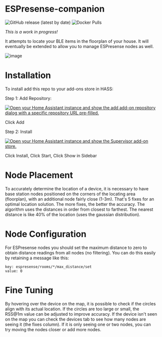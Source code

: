 # ESPresense-companion

![GitHub release (latest by date)](https://img.shields.io/github/v/release/ESPresense/ESPresense-companion)
![Docker Pulls](https://badgen.net/docker/pulls/espresense/espresense-companion)

*This is a work in progress!*

It attempts to locate your BLE items in the floorplan of your house.  It will eventually be extended to allow you to manage
ESPresense nodes as well.

![image](https://user-images.githubusercontent.com/1491145/208942192-d8716e50-c822-48a7-a6d3-46b53ab9373e.png)

# Installation

To install add this repo to your add-ons store in HASS:

Step 1: Add Repository:

[![Open your Home Assistant instance and show the add add-on repository dialog with a specific repository URL pre-filled.](https://my.home-assistant.io/badges/supervisor_add_addon_repository.svg)](https://my.home-assistant.io/redirect/supervisor_add_addon_repository/?repository_url=https%3A%2F%2Fgithub.com%2FESPresense%2Fhassio-addons)

Click Add

Step 2: Install

[![Open your Home Assistant instance and show the Supervisor add-on store.](https://my.home-assistant.io/badges/supervisor_store.svg)](https://my.home-assistant.io/redirect/supervisor_store/)

Click Install, Click Start, Click Show in Sidebar

# Node Placement

To accurately determine the location of a device, it is necessary to have base station nodes positioned on the corners of the locating area (floorplan), with an additional node fairly close (1-3m). That's 5 fixes for an optimal location solution.  The more fixes, the better the accuracy. The algorithm uses the distances in order from closest to farthest. The nearest distance is like 40% of the location (uses the gaussian distribution).

# Node Configuration

For ESPresense nodes you should set the maximum distance to zero to obtain distance readings from all nodes (no filtering).  You can do this easily by retaining a message like this:

```
key: espresense/rooms/*/max_distance/set
value: 0
```

# Fine Tuning

By hovering over the device on the map, it is possible to check if the circles align with its actual location. If the circles are too large or small, the RSS@1m value can be adjusted to improve accuracy.  If the device isn't seen on the map you can check the devices tab to see how many nodes are seeing it (the fixes column).  If it is only seeing one or two nodes, you can try moving the nodes closer or add more nodes.
